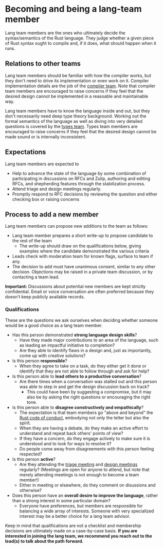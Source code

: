 # Becoming and being a lang-team member

Lang team members are the ones who ultimately decide the syntax/semantics of the Rust language. They judge whether a given piece of Rust syntax ought to compile and, if it does, what should happen when it runs.

## Relations to other teams

Lang team members should be familiar with how the compiler works, but they don't need to drive its implementation or even work on it. Compiler implementation details are the job of the [compiler team]. Note that compiler team members are encouraged to raise concerns if they feel that the desired design cannot be implemented in a reasoable and maintainable way.

[compiler team]: https://rust-lang.github.io/compiler-team/

Lang team members have to know the language inside and out, but they don't necessarily need deep type theory background. Working out the formal semantics of the language as well as diving into very detailed questions is covered by the [types team]. Types team members are encouraged to raise concerns if they feel that the desired design cannot be made sound or is internally inconsistent.

[types team]: https://rust-lang.github.io/types-team/

## Expectations

Lang team members are expected to

* Help to advance the state of the language by some combination of participating in discussions on RFCs and Zulip, authoring and editing RFCs, and shepherding features through the stabilization process.
* Attend triage and design meetings regularly.
* Promptly respond to RFC decisions by reviewing the question and either checking box or raising concerns

## Process to add a new member

Lang team members can propose new additions to the team as follows:

* Lang team member prepares a short write-up to propose candidate to the rest of the team
    * The write-up should draw on the qualifications below, giving examples where the candidate demonstrated the various criteria
* Leads check with moderation team for known flags, surface to team if any.
* The decision to add must have unanimous consent, similar to any other decision. Objections may be raised in a private team discussion, or by contacting a team lead.

**Important:** Discussions about potential new members are kept strictly confidential. Email or voice conversation are often preferred because they doesn't keep publicly available records.

### Qualifications

These are the questions we ask ourselves when deciding whether someone would be a good choice as a lang team member.

* Has this person demonstrated **strong language design skills**?
    * Have they made major contributions to an area of the language, such as leading an impactful initiative to completion?
    * Are they able to identify flaws in a design and, just as importantly, come up with creative solutions?
* Is this person **responsible**?
    * When they agree to take on a task, do they either get it done or identify that they are not able to follow through and ask for help?
* Is this person able to **lead others to a productive conversation**?
    * Are there times when a conversation was stalled out and this person was able to step in and get the design discussion back on track?
        * This could have been by suggesting a compromise, but it may also be by asking the right questions or encouraging the right tone.
* Is this person able to **disagree constructively and empathically**?
    * The expectation is that team members go "above and beyond" the [Rust code of conduct](https://www.rust-lang.org/policies/code-of-conduct), embodying not only the letter but also the spirit.
    * When they are having a debate, do they make an active effort to understand and repeat back others' points of view?
    * If they have a concern, do they engage actively to make sure it is understood and to look for ways to resolve it?
    * Do people come away from disagreements with this person feeling respected?
* Is this person **active**?
    * Are they attending the [triage meeting](./meetings/triage.md) and [design meetings](./meetings/triage.md) regularly? (Meetings are open for anyone to attend, but note that merely attending meetings is not enough to become a team member!)
    * Either in meeting or elsewhere, do they comment on disussions and otherwise?
* Does this person have an **overall desire to improve the language**, rather than a strong interest in some particular domain?
    * Everyone have preferences, but members are responsible for balancing a wide array of interests. Someone with very specialized interest may be a better choice for a lang team advisor.

Keep in mind that qualifications are not a checklist and membership decisions are ultimately made on a case-by-case basis. **If you are interested in joining the lang team, we recommend you reach out to the lead(s) to talk about the path forward.**
